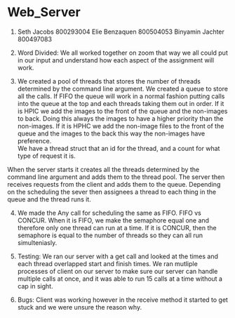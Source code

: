 # Web_Server
1)	Seth Jacobs 800293004 Elie Benzaquen 800504053 Binyamin Jachter 800497083


2)	Word Divided: We all worked together on zoom that way we all could put in our input and understand how each aspect of the assignment will work. 

3)	We created a pool of threads that stores the number of threads determined by the command line argument. 
We created a queue to store all the calls. If FIFO the queue will work in a normal fashion putting calls into the queue at the top and each threads taking them out in order. If it is HPIC we add the images to the front of the queue and the non-images to back. Doing this always the images to have a higher priority than the non-images. If it is HPHC we add the non-image files to the front of the queue and the images to the back this way the non-images have preference.    
We have a thread struct that an id for the thread, and a count for what type of request it is. 

When the server starts it creates all the threads determined by the command line argument and adds them to the thread pool. The server then receives requests from the client and adds them to the queue. Depending on the scheduling the sever then assignees a thread to each thing in the queue and the thread runs it. 


4)	We made the Any call for scheduling the same as FIFO. 
FIFO vs CONCUR.  When it is FIFO, we make the semaphore equal one and therefore only one thread can run at a time. If it is CONCUR, then the semaphore is equal to the number of threads so they can all run simulteniasly. 


5) Testing:
We ran our server with a get call and looked at the times and each thread overlapped start and finish times. 
We ran mutliple processes of client on our server to make sure our server can handle multiple calls at once, and it was able to run 15 calls at a time without a cap in sight. 
6) Bugs:
Client was working however in the receive method it started to get stuck and we were unsure the reason why. 

